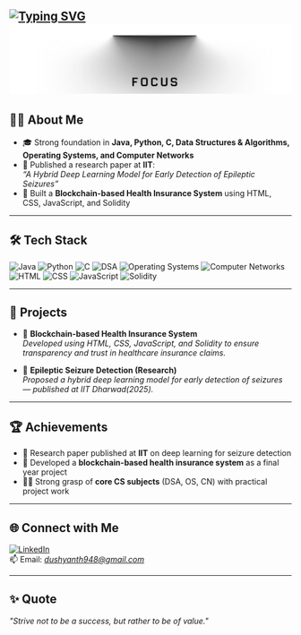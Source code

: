
[![Typing SVG](https://readme-typing-svg.herokuapp.com?font=Fira+Code&size=28&duration=3000&pause=1000&color=1A73E8&width=600&lines=Hi+there+👋,+I'm+Dushyanth)](https://git.io/typing-svg)
![Focus Image](image.png)
---

## 🧑‍💻 About Me
- 🎓 Strong foundation in **Java, Python, C, Data Structures & Algorithms, Operating Systems, and Computer Networks**  
- 🔬 Published a research paper at **IIT**:  
  *“A Hybrid Deep Learning Model for Early Detection of Epileptic Seizures”*  
- 🚀 Built a **Blockchain-based Health Insurance System** using HTML, CSS, JavaScript, and Solidity  

---

## 🛠 Tech Stack
![Java](https://img.shields.io/badge/Java-ED8B00?logo=openjdk&logoColor=white)
![Python](https://img.shields.io/badge/Python-3776AB?logo=python&logoColor=white)
![C](https://img.shields.io/badge/C-00599C?logo=c&logoColor=white)
![DSA](https://img.shields.io/badge/Data%20Structures%20&%20Algorithms-02569B)
![Operating Systems](https://img.shields.io/badge/OS-Kernel-lightgrey)
![Computer Networks](https://img.shields.io/badge/Computer%20Networks-228B22)
![HTML](https://img.shields.io/badge/HTML5-E34F26?logo=html5&logoColor=white)
![CSS](https://img.shields.io/badge/CSS3-1572B6?logo=css3&logoColor=white)
![JavaScript](https://img.shields.io/badge/JavaScript-F7DF1E?logo=javascript&logoColor=black)
![Solidity](https://img.shields.io/badge/Solidity-363636?logo=solidity&logoColor=white)

---

## 🚀 Projects
- 🏥 **Blockchain-based Health Insurance System**  
  *Developed using HTML, CSS, JavaScript, and Solidity to ensure transparency and trust in healthcare insurance claims.*

- 🤖 **Epileptic Seizure Detection (Research)**  
  *Proposed a hybrid deep learning model for early detection of seizures — published at IIT Dharwad(2025).*  

---

## 🏆 Achievements
- 📖 Research paper published at **IIT** on deep learning for seizure detection  
- 🏥 Developed a **blockchain-based health insurance system** as a final year project  
- 🧑‍💻 Strong grasp of **core CS subjects** (DSA, OS, CN) with practical project work  

---




## 🌐 Connect with Me
[![LinkedIn](https://img.shields.io/badge/LinkedIn-0077B5?logo=linkedin&logoColor=white)](https://www.linkedin.com/in/dushyanth07)  
📫 Email: *dushyanth948@gmail.com*

---

## ✨ Quote
*"Strive not to be a success, but rather to be of value."*  
